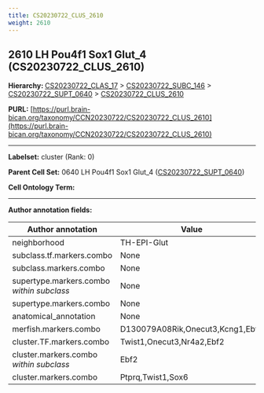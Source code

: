 ```yaml
---
title: CS20230722_CLUS_2610
weight: 2610
---
```

## 2610 LH Pou4f1 Sox1 Glut_4 (CS20230722_CLUS_2610)
<b>Hierarchy: </b>
[CS20230722_CLAS_17](../CS20230722_CLAS_17) >
[CS20230722_SUBC_146](../CS20230722_SUBC_146) >
[CS20230722_SUPT_0640](../CS20230722_SUPT_0640) >
[CS20230722_CLUS_2610](../CS20230722_CLUS_2610)

**PURL:** [https://purl.brain-bican.org/taxonomy/CCN20230722/CS20230722_CLUS_2610](https://purl.brain-bican.org/taxonomy/CCN20230722/CS20230722_CLUS_2610)

---


**Labelset:** cluster (Rank: 0)

**Parent Cell Set:** 0640 LH Pou4f1 Sox1 Glut_4 ([CS20230722_SUPT_0640](../CS20230722_SUPT_0640))



**Cell Ontology Term:** 

[MARKER GENES.]: #


---

[TRANSFERRED ANNOTATIONS.]: #


[AUTHOR ANNOTATION FIELDS.]: #


**Author annotation fields:**

| Author annotation | Value |
|-------------------|-------|
|neighborhood|TH-EPI-Glut|
|subclass.tf.markers.combo|None|
|subclass.markers.combo|None|
|supertype.markers.combo _within subclass_|None|
|supertype.markers.combo|None|
|anatomical_annotation|None|
|merfish.markers.combo|D130079A08Rik,Onecut3,Kcng1,Ebf2|
|cluster.TF.markers.combo|Twist1,Onecut3,Nr4a2,Ebf2|
|cluster.markers.combo _within subclass_|Ebf2|
|cluster.markers.combo|Ptprq,Twist1,Sox6|
